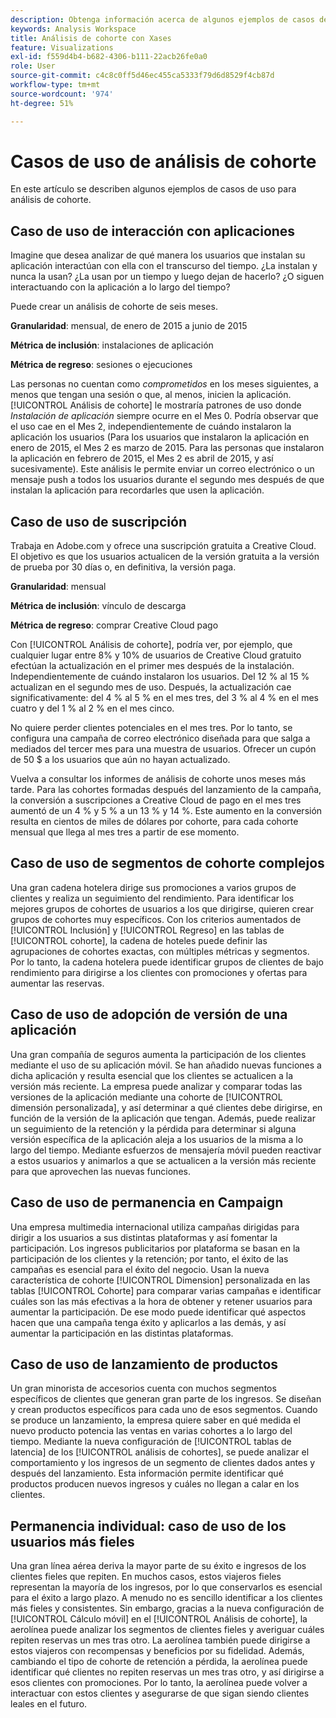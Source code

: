 ```yaml
---
description: Obtenga información acerca de algunos ejemplos de casos de uso para análisis de cohorte.
keywords: Analysis Workspace
title: Análisis de cohorte con Xases
feature: Visualizations
exl-id: f559d4b4-b682-4306-b111-22acb26fe0a0
role: User
source-git-commit: c4c8c0ff5d46ec455ca5333f79d6d8529f4cb87d
workflow-type: tm+mt
source-wordcount: '974'
ht-degree: 51%

---
```


# Casos de uso de análisis de cohorte

En este artículo se describen algunos ejemplos de casos de uso para análisis de cohorte.

## Caso de uso de interacción con aplicaciones

Imagine que desea analizar de qué manera los usuarios que instalan su aplicación interactúan con ella con el transcurso del tiempo. ¿La instalan y nunca la usan? ¿La usan por un tiempo y luego dejan de hacerlo? ¿O siguen interactuando con la aplicación a lo largo del tiempo?

Puede crear un análisis de cohorte de seis meses.

**Granularidad**: mensual, de enero de 2015 a junio de 2015

**Métrica de inclusión**: instalaciones de aplicación

**Métrica de regreso**: sesiones o ejecuciones

Las personas no cuentan como *comprometidos* en los meses siguientes, a menos que tengan una sesión o que, al menos, inicien la aplicación. [!UICONTROL Análisis de cohorte] le mostraría patrones de uso donde *Instalación de aplicación* siempre ocurre en el Mes 0. Podría observar que el uso cae en el Mes 2, independientemente de cuándo instalaron la aplicación los usuarios (Para los usuarios que instalaron la aplicación en enero de 2015, el Mes 2 es marzo de 2015. Para las personas que instalaron la aplicación en febrero de 2015, el Mes 2 es abril de 2015, y así sucesivamente). Este análisis le permite enviar un correo electrónico o un mensaje push a todos los usuarios durante el segundo mes después de que instalan la aplicación para recordarles que usen la aplicación.

## Caso de uso de suscripción

Trabaja en Adobe.com y ofrece una suscripción gratuita a Creative Cloud. El objetivo es que los usuarios actualicen de la versión gratuita a la versión de prueba por 30 días o, en definitiva, la versión paga.

**Granularidad**: mensual

**Métrica de inclusión**: vínculo de descarga

**Métrica de regreso**: comprar Creative Cloud pago

Con [!UICONTROL Análisis de cohorte], podría ver, por ejemplo, que cualquier lugar entre 8% y 10% de usuarios de Creative Cloud gratuito efectúan la actualización en el primer mes después de la instalación. Independientemente de cuándo instalaron los usuarios. Del 12 % al 15 % actualizan en el segundo mes de uso. Después, la actualización cae significativamente: del 4 % al 5 % en el mes tres, del 3 % al 4 % en el mes cuatro y del 1 % al 2 % en el mes cinco.

No quiere perder clientes potenciales en el mes tres. Por lo tanto, se configura una campaña de correo electrónico diseñada para que salga a mediados del tercer mes para una muestra de usuarios. Ofrecer un cupón de 50 $ a los usuarios que aún no hayan actualizado.

Vuelva a consultar los informes de análisis de cohorte unos meses más tarde. Para las cohortes formadas después del lanzamiento de la campaña, la conversión a suscripciones a Creative Cloud de pago en el mes tres aumentó de un 4 % y 5 % a un 13 % y 14 %. Este aumento en la conversión resulta en cientos de miles de dólares por cohorte, para cada cohorte mensual que llega al mes tres a partir de ese momento.

## Caso de uso de segmentos de cohorte complejos

Una gran cadena hotelera dirige sus promociones a varios grupos de clientes y realiza un seguimiento del rendimiento. Para identificar los mejores grupos de cohortes de usuarios a los que dirigirse, quieren crear grupos de cohortes muy específicos. Con los criterios aumentados de [!UICONTROL Inclusión] y [!UICONTROL Regreso] en las tablas de [!UICONTROL cohorte], la cadena de hoteles puede definir las agrupaciones de cohortes exactas, con múltiples métricas y segmentos. Por lo tanto, la cadena hotelera puede identificar grupos de clientes de bajo rendimiento para dirigirse a los clientes con promociones y ofertas para aumentar las reservas.

## Caso de uso de adopción de versión de una aplicación

Una gran compañía de seguros aumenta la participación de los clientes mediante el uso de su aplicación móvil. Se han añadido nuevas funciones a dicha aplicación y resulta esencial que los clientes se actualicen a la versión más reciente. La empresa puede analizar y comparar todas las versiones de la aplicación mediante una cohorte de [!UICONTROL dimensión personalizada], y así determinar a qué clientes debe dirigirse, en función de la versión de la aplicación que tengan. Además, puede realizar un seguimiento de la retención y la pérdida para determinar si alguna versión específica de la aplicación aleja a los usuarios de la misma a lo largo del tiempo. Mediante esfuerzos de mensajería móvil pueden reactivar a estos usuarios y animarlos a que se actualicen a la versión más reciente para que aprovechen las nuevas funciones.

## Caso de uso de permanencia en Campaign

Una empresa multimedia internacional utiliza campañas dirigidas para dirigir a los usuarios a sus distintas plataformas y así fomentar la participación. Los ingresos publicitarios por plataforma se basan en la participación de los clientes y la retención; por tanto, el éxito de las campañas es esencial para el éxito del negocio. Usan la nueva característica de cohorte [!UICONTROL Dimension] personalizada en las tablas [!UICONTROL Cohorte] para comparar varias campañas e identificar cuáles son las más efectivas a la hora de obtener y retener usuarios para aumentar la participación. De ese modo puede identificar qué aspectos hacen que una campaña tenga éxito y aplicarlos a las demás, y así aumentar la participación en las distintas plataformas.

## Caso de uso de lanzamiento de productos

Un gran minorista de accesorios cuenta con muchos segmentos específicos de clientes que generan gran parte de los ingresos. Se diseñan y crean productos específicos para cada uno de esos segmentos. Cuando se produce un lanzamiento, la empresa quiere saber en qué medida el nuevo producto potencia las ventas en varias cohortes a lo largo del tiempo. Mediante la nueva configuración de [!UICONTROL tablas de latencia] de los [!UICONTROL análisis de cohortes], se puede analizar el comportamiento y los ingresos de un segmento de clientes dados antes y después del lanzamiento. Esta información permite identificar qué productos producen nuevos ingresos y cuáles no llegan a calar en los clientes.

## Permanencia individual: caso de uso de los usuarios más fieles

Una gran línea aérea deriva la mayor parte de su éxito e ingresos de los clientes fieles que repiten. En muchos casos, estos viajeros fieles representan la mayoría de los ingresos, por lo que conservarlos es esencial para el éxito a largo plazo. A menudo no es sencillo identificar a los clientes más fieles y consistentes. Sin embargo, gracias a la nueva configuración de [!UICONTROL Cálculo móvil] en el [!UICONTROL Análisis de cohorte], la aerolínea puede analizar los segmentos de clientes fieles y averiguar cuáles repiten reservas un mes tras otro. La aerolínea también puede dirigirse a estos viajeros con recompensas y beneficios por su fidelidad. Además, cambiando el tipo de cohorte de retención a pérdida, la aerolínea puede identificar qué clientes no repiten reservas un mes tras otro, y así dirigirse a esos clientes con promociones. Por lo tanto, la aerolínea puede volver a interactuar con estos clientes y asegurarse de que sigan siendo clientes leales en el futuro.
